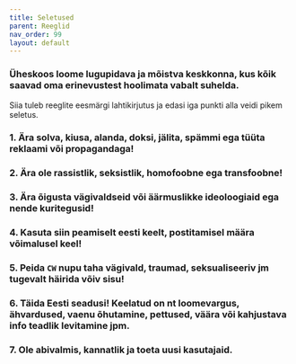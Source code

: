```yaml
---
title: Seletused
parent: Reeglid
nav_order: 99
layout: default
---
```


### Üheskoos loome lugupidava ja mõistva keskkonna, kus kõik saavad oma erinevustest hoolimata vabalt suhelda.

Siia tuleb reeglite eesmärgi lahtikirjutus ja edasi iga punkti alla veidi pikem seletus.

### 1. Ära solva, kiusa, alanda, doksi, jälita, spämmi ega tüüta reklaami või propagandaga!

### 2. Ära ole rassistlik, seksistlik, homofoobne ega transfoobne!

### 3. Ära õigusta vägivaldseid või äärmuslikke ideoloogiaid ega nende kuritegusid!

### 4. Kasuta siin peamiselt eesti keelt, postitamisel määra võimalusel keel!

### 5. Peida `CW` nupu taha vägivald, traumad, seksualiseeriv jm tugevalt häirida võiv sisu!

### 6. Täida Eesti seadusi! Keelatud on nt loomevargus, ähvardused, vaenu õhutamine, pettused, väära või kahjustava info teadlik levitamine jpm.

### 7. Ole abivalmis, kannatlik ja toeta uusi kasutajaid.
